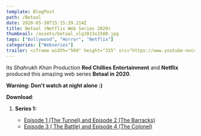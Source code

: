 ```yaml
---
template: BlogPost
path: /Betaal
date: 2020-05-30T15:15:29.214Z
title: Betaal (Netflix Web Series 2020)
thumbnail: /assets/betaal_xlg1013x1500.jpg
tags: ["Bollywood", "Horror", "Netflix"]
categories: ["Webseries"]
trailer: <iframe width="560" height="315" src="https://www.youtube-nocookie.com/embed/YSEVaVc-nOo" frameborder="0" allow="accelerometer; autoplay; encrypted-media; gyroscope; picture-in-picture" allowfullscreen></iframe>
---
```

Its *Shahrukh Khan* Production **Red Chillies Entertainment** and **Netflix** produced this amazing web series **Betaal in 2020**.

**Warning: Don't watch at night alone :)**

**Download**:

1. **Series 1:**

   * [Episode 1 (The Tunnel) and Episode 2 (The Barracks)](https://we.tl/t-A3yIhvEo2t)
   * [Episode 3 ( The Battle) and Episode 4 (The Colonel)](https://we.tl/t-7QbK9LesLH)
